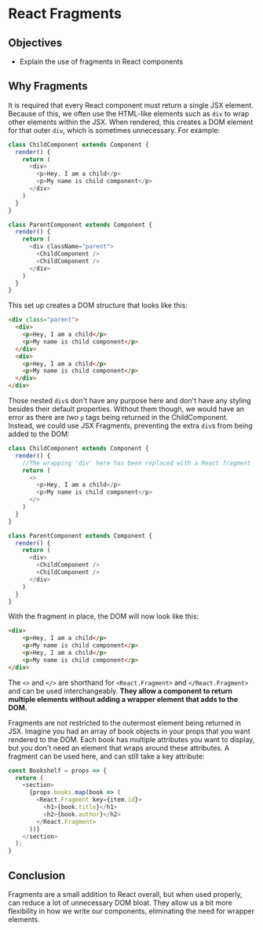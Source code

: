 # React Fragments

## Objectives

- Explain the use of fragments in React components

## Why Fragments

It is required that every React component must return a single JSX element.
Because of this, we often use the HTML-like elements such as `div` to wrap other
elements within the JSX. When rendered, this creates a DOM element for that
outer `div`, which is sometimes unnecessary. For example:

```js
class ChildComponent extends Component {
  render() {
    return (
      <div>
        <p>Hey, I am a child</p>
        <p>My name is child component</p>
      </div>
    )
  }
}

class ParentComponent extends Component {
  render() {
    return (
      <div className="parent">
        <ChildComponent />
        <ChildComponent />
      </div>
    )
  }
}
```

This set up creates a DOM structure that looks like this:

```html
<div class="parent">
  <div>
    <p>Hey, I am a child</p>
    <p>My name is child component</p>
  </div>
  <div>
    <p>Hey, I am a child</p>
    <p>My name is child component</p>
  </div>
</div>
```

Those nested `div`s don't have any purpose here and don't have any styling
besides their default properties. Without them though, we would have an error as
there are _two_ `p` tags being returned in the ChildComponent. Instead, we could
use JSX Fragments, preventing the extra `div`s from being added to the DOM:

```js
class ChildComponent extends Component {
  render() {
    //The wrapping 'div' here has been replaced with a React fragment
    return (
      <>
        <p>Hey, I am a child</p>
        <p>My name is child component</p>
      </>
    )
  }
}

class ParentComponent extends Component {
  render() {
    return (
      <div>
        <ChildComponent />
        <ChildComponent />
      </div>
    )
  }
}
```

With the fragment in place, the DOM will now look like this:

```html
<div>
    <p>Hey, I am a child</p>
    <p>My name is child component</p>
    <p>Hey, I am a child</p>
    <p>My name is child component</p>
</div>
```

The `<>` and `</>` are shorthand for `<React.Fragment>` and `</React.Fragment>`
and can be used interchangeably. **They allow a component to return multiple
elements without adding a wrapper element that adds to the DOM.**

Fragments are not restricted to the outermost element being returned in JSX.
Imagine you had an array of book objects in your props that you want rendered to
the DOM. Each book has multiple attributes you want to display, but you don't
need an element that wraps around these attributes. A fragment can be used here,
and can still take a key attribute:

```js
const Bookshelf = props => {
  return (
    <section>
      {props.books.map(book => (
        <React.Fragment key={item.id}>
          <h1>{book.title}</h1>
          <h2>{book.author}</h2>
        </React.Fragment>
      ))}
    </section>
  );
}
```

## Conclusion

Fragments are a small addition to React overall, but when used properly, can
reduce a lot of unnecessary DOM bloat. They allow us a bit more flexibility in
how we write our components, eliminating the need for wrapper elements.
